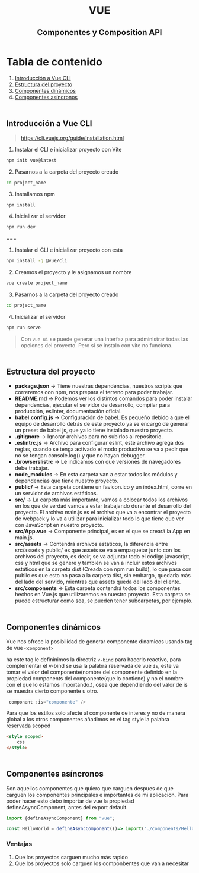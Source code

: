 <div align="center">
  <h1>VUE </h1>
  <h2>Componentes y Composition API</h2>
</div>

<div style="margin-bottom:50px;"></div>

# Tabla de contenido
1. [Introducción a Vue CLI](#introducción-a-vue-cli)
2. [Estructura del proyecto](#estructura-del-proyecto)
3. [Componentes dinámicos](#componentes-dinámicos)
4. [Componentes asíncronos](#componentes-asíncronos)

<div style="margin-bottom:50px;"></div>

## Introducción a Vue CLI

> https://cli.vuejs.org/guide/installation.html

1. Instalar el CLI e inicializar proyecto con Vite
```bash
npm init vue@latest
```

2. Pasarnos a la carpeta del proyecto creado
```bash
cd project_name
```

3. Installamos npm
```bash
npm install
```

4. Inicializar el servidor
```bash
npm run dev
```
===

1. Instalar el CLI e inicializar proyecto con esta
```bash
npm install -g @vue/cli
```

2. Creamos el proyecto y le asignamos un nombre
```bash
vue create project_name
```

3. Pasarnos a la carpeta del proyecto creado
```bash
cd project_name
```
4. Inicializar el servidor
```bash
npm run serve
```

> Con ```vue ui``` se puede generar una interfaz para administrar todas las opciones del proyecto. Pero si se instalo con vite no funciona.


<div style="margin-bottom:50px;"></div>

## Estructura del proyecto

- **package.json** → Tiene nuestras dependencias, nuestros scripts que correremos con npm, nos prepara el terreno para poder trabajar.
- **README.md** → Podemos ver los distintos comandos para poder instalar dependencias, ejecutar el servidor de desarrollo, compilar para producción, eslinter, documentación oficial.
- **babel.config.js** → Configuración de babel. Es pequeño debido a que el equipo de desarrollo detrás de este proyecto ya se encargó de generar un preset de babel js, que ya lo tiene instalado nuestro proyecto.
- **.gitignore** → Ignorar archivos para no subirlos al repositorio.
- **.eslintrc.js** → Archivo para configurar eslint, este archivo agrega dos reglas, cuando se tenga activado el modo productivo se va a pedir que no se tengan console.log() y que no hayan debugger.
- **.browserslistrc** → Le indicamos con que versiones de navegadores debe trabajar.
- **node_modules** → En esta carpeta van a estar todos los módulos y dependencias que tiene nuestro proyecto.
- **public/** → Esta carpeta contiene un favicon.ico y un index.html, corre en un servidor de archivos estáticos.
- **src/** → La carpeta más importante, vamos a colocar todos los archivos en los que de verdad vamos a estar trabajando durante el desarrollo del proyecto. El archivo main.js es el archivo que va a encontrar el proyecto de webpack y lo va a utilizar para inicializar todo lo que tiene que ver con JavaScript en nuestro proyecto.
- **src/App.vue** → Componente principal, es en el que se creará la App en main.js.
- **src/assets** → Contendrá archivos estáticos, la diferencia entre src/assets y public/ es que assets se va a empaquetar junto con los archivos del proyecto, es decir, se va adjuntar todo el código javascript, css y html que se genere y también se van a incluir estos archivos estáticos en la carpeta dist (Creada con npm run build), lo que pasa con public es que esto no pasa a la carpeta dist, sin embargo, quedaría más del lado del servido, mientras que assets queda del lado del cliente.
- **src/components** → Esta carpeta contendrá todos los componentes hechos en Vue.js que utilizaremos en nuestro proyecto. Esta carpeta se puede estructurar como sea, se pueden tener subcarpetas, por ejemplo.

<div style="margin-bottom:50px;"></div>

## Componentes dinámicos

 Vue nos ofrece la posibilidad de generar componente dinamicos usando tag de vue ```<component>```

 ha este tag le defininimos la directriz ```v-bind``` para hacerlo reactivo, para complementar el v-bind se usa la palabra reservada de vue ```is```, este va tomar el valor del componente(nombre del componente definido en la propiedad components del componente(que lo contiene) y no el nombre con el que lo estamos importando.), osea que dependiendo del valor de is se muestra cierto componente u otro.

```javascript
 component :is="componente" />
```

Para que los estilos solo afecte al componente de interes y no de manera global a los otros componentes añadimos en el tag style la palabra reservada scoped

```html
<style scoped>
    css
</style>
```

<div style="margin-bottom:50px;"></div>

## Componentes asíncronos

Son aquellos componentes que quiero que carguen despues de que carguen los componentes principales e importantes de mi aplicacion. Para poder hacer esto debo importar de vue la propiedad defineAsyncComponent, antes del export default.

```javascript
import {defineAsyncComponent} from "vue";

const HelloWorld = defineAsyncComponent(()=> import("./components/HelloWorld.vue"))
```
### Ventajas
1. Que los proyectos carguen mucho más rapido
2. Que los proyectos solo carguen los componbentes que van a necesitar